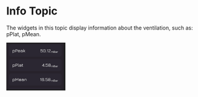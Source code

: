 # Info Topic

The widgets in this topic display information about the ventilation, such as: pPlat, pMean.

![InfoScreenshot](./TopicScreenshots/ippvInfo.PNG)